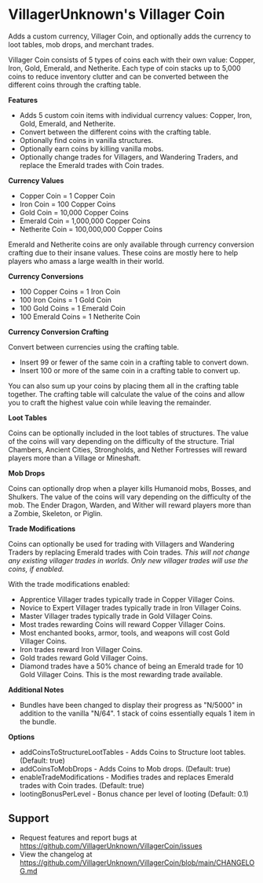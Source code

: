 # VillagerUnknown's Villager Coin

Adds a custom currency, Villager Coin, and optionally adds the currency to loot tables, mob drops, and merchant trades.

Villager Coin consists of 5 types of coins each with their own value: Copper, Iron, Gold, Emerald, and Netherite. 
Each type of coin stacks up to 5,000 coins to reduce inventory clutter and can be converted between the different coins through the crafting table.

**Features**

* Adds 5 custom coin items with individual currency values: Copper, Iron, Gold, Emerald, and Netherite.
* Convert between the different coins with the crafting table.
* Optionally find coins in vanilla structures.
* Optionally earn coins by killing vanilla mobs.
* Optionally change trades for Villagers, and Wandering Traders, and replace the Emerald trades with Coin trades.

**Currency Values**

* Copper Coin = 1 Copper Coin
* Iron Coin = 100 Copper Coins
* Gold Coin = 10,000 Copper Coins
* Emerald Coin = 1,000,000 Copper Coins
* Netherite Coin = 100,000,000 Copper Coins

Emerald and Netherite coins are only available through currency conversion crafting due to their insane values. 
These coins are mostly here to help players who amass a large wealth in their world.

**Currency Conversions**

* 100 Copper Coins = 1 Iron Coin
* 100 Iron Coins = 1 Gold Coin
* 100 Gold Coins = 1 Emerald Coin
* 100 Emerald Coins = 1 Netherite Coin

**Currency Conversion Crafting**

Convert between currencies using the crafting table.

* Insert 99 or fewer of the same coin in a crafting table to convert down.
* Insert 100 or more of the same coin in a crafting table to convert up.

You can also sum up your coins by placing them all in the crafting table together. 
The crafting table will calculate the value of the coins and allow you to craft the highest value coin while leaving the remainder.

**Loot Tables**

Coins can be optionally included in the loot tables of structures. 
The value of the coins will vary depending on the difficulty of the structure. 
Trial Chambers, Ancient Cities, Strongholds, and Nether Fortresses will reward players more than a Village or Mineshaft.

**Mob Drops**

Coins can optionally drop when a player kills Humanoid mobs, Bosses, and Shulkers.
The value of the coins will vary depending on the difficulty of the mob. 
The Ender Dragon, Warden, and Wither will reward players more than a Zombie, Skeleton, or Piglin.

**Trade Modifications**

Coins can optionally be used for trading with Villagers and Wandering Traders by replacing Emerald trades with Coin trades. 
_This will not change any existing villager trades in worlds. Only new villager trades will use the coins, if enabled._

With the trade modifications enabled:

* Apprentice Villager trades typically trade in Copper Villager Coins.
* Novice to Expert Villager trades typically trade in Iron Villager Coins.
* Master Villager trades typically trade in Gold Villager Coins.
* Most trades rewarding Coins will reward Copper Villager Coins.
* Most enchanted books, armor, tools, and weapons will cost Gold Villager Coins.
* Iron trades reward Iron Villager Coins.
* Gold trades reward Gold Villager Coins.
* Diamond trades have a 50% chance of being an Emerald trade for 10 Gold Villager Coins. This is the most rewarding trade available.

**Additional Notes**

* Bundles have been changed to display their progress as "N/5000" in addition to the vanilla "N/64". 1 stack of coins essentially equals 1 item in the bundle.

**Options**

* addCoinsToStructureLootTables - Adds Coins to Structure loot tables. (Default: true)
* addCoinsToMobDrops - Adds Coins to Mob drops. (Default: true)
* enableTradeModifications - Modifies trades and replaces Emerald trades with Coin trades. (Default: true)
* lootingBonusPerLevel - Bonus chance per level of looting (Default: 0.1)

## Support

* Request features and report bugs at https://github.com/VillagerUnknown/VillagerCoin/issues
* View the changelog at https://github.com/VillagerUnknown/VillagerCoin/blob/main/CHANGELOG.md
